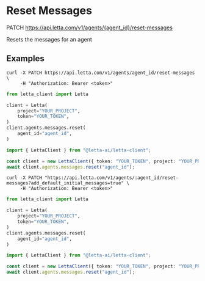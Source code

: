 # Reset Messages

PATCH https://api.letta.com/v1/agents/{agent_id}/reset-messages

Resets the messages for an agent

## Examples

```shell
curl -X PATCH https://api.letta.com/v1/agents/agent_id/reset-messages \
     -H "Authorization: Bearer <token>"
```

```python
from letta_client import Letta

client = Letta(
    project="YOUR_PROJECT",
    token="YOUR_TOKEN",
)
client.agents.messages.reset(
    agent_id="agent_id",
)

```

```typescript
import { LettaClient } from "@letta-ai/letta-client";

const client = new LettaClient({ token: "YOUR_TOKEN", project: "YOUR_PROJECT" });
await client.agents.messages.reset("agent_id");

```

```shell
curl -X PATCH "https://api.letta.com/v1/agents/:agent_id/reset-messages?add_default_initial_messages=true" \
     -H "Authorization: Bearer <token>"
```

```python
from letta_client import Letta

client = Letta(
    project="YOUR_PROJECT",
    token="YOUR_TOKEN",
)
client.agents.messages.reset(
    agent_id="agent_id",
)

```

```typescript
import { LettaClient } from "@letta-ai/letta-client";

const client = new LettaClient({ token: "YOUR_TOKEN", project: "YOUR_PROJECT" });
await client.agents.messages.reset("agent_id");

```